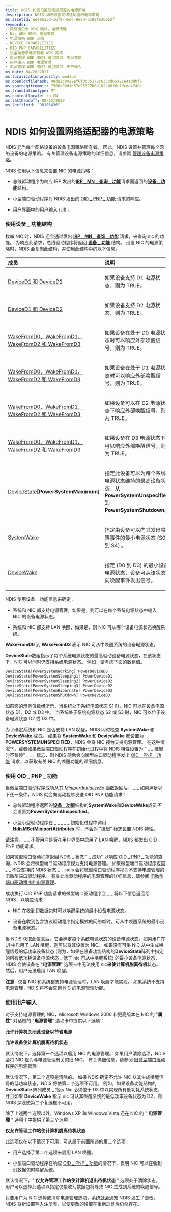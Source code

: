 ```yaml
---
title: NDIS 如何设置网络适配器的电源策略
description: NDIS 如何设置网络适配器的电源策略
ms.assetid: ede0e33d-16f9-45ec-9e9d-b188f6360b2f
keywords:
- 网络接口卡 WDK 网络，电源策略
- Nic WDK 网络，电源策略
- 电源策略 WDK 网络
- DEVICE_CAPABILITIES
- OID_PNP_CAPABILITIES
- 设备电源策略所有者 WDK 网络
- 电源管理 WDK NDIS 微型端口，电源策略
- 用户输入 WDK 电源管理
- 电源管理 WDK NDIS 微型端口，用户输入
ms.date: 04/20/2017
ms.localizationpriority: medium
ms.openlocfilehash: 89da2d0422af6f0d35272c635cd65a21e41dd0f5
ms.sourcegitcommit: 7500a03d1d57e95377b0b182a06f6c7dcdd4748e
ms.translationtype: MT
ms.contentlocale: zh-CN
ms.lasthandoff: 09/15/2020
ms.locfileid: "90103436"
---
```

# <a name="how-ndis-sets-the-power-policy-for-a-network-adapter"></a>NDIS 如何设置网络适配器的电源策略





NDIS 充当每个网络设备的设备电源策略所有者。 因此，NDIS 设置并管理每个网络设备的电源策略。 有关管理设备电源策略的详细信息，请参阅 [管理设备电源策略](../kernel/managing-device-power-policy.md)。

NDIS 使用以下信息来设置 NIC 的电源策略：

-   总线驱动程序为响应 IRP 发出的[**IRP \_ MN \_ 查询 \_ 功能**](../kernel/irp-mn-query-capabilities.md)请求而返回的[**设备 \_ 功能**](/windows-hardware/drivers/ddi/wdm/ns-wdm-_device_capabilities)结构。

-   小型端口驱动程序对 NDIS 发出的 [OID \_ PNP \_ 功能](./oid-pnp-capabilities.md) 请求的响应。

-   用户界面中的用户输入 (UI) 。

### <a name="using-the-device_capabilities-structure"></a><a href="" id="using-the-device-capabilities-structure"></a>使用设备 \_ 功能结构

枚举 NIC 时，NDIS 还会通过发出 [**IRP \_ MN \_ 查询 \_ 功能**](../kernel/irp-mn-query-capabilities.md) 请求，来查询 nic 的功能。 为响应此请求，总线驱动程序将返回 [**设备 \_ 功能**](/windows-hardware/drivers/ddi/wdm/ns-wdm-_device_capabilities) 结构。 设置 NIC 的电源策略时，NDIS 会复制此结构，并使用此结构中的以下信息。

<table>
<colgroup>
<col width="50%" />
<col width="50%" />
</colgroup>
<thead>
<tr class="header">
<th align="left">成员</th>
<th align="left">说明</th>
</tr>
</thead>
<tbody>
<tr class="odd">
<td align="left"><p><a href="/windows-hardware/drivers/kernel/deviced1-and-deviced2" data-raw-source="[DeviceD1 and DeviceD2](../kernel/deviced1-and-deviced2.md)">DeviceD1 和 DeviceD2</a></p></td>
<td align="left"><p>如果设备支持 D1 电源状态，则为 TRUE。</p></td>
</tr>
<tr class="even">
<td align="left"><p><a href="/windows-hardware/drivers/kernel/deviced1-and-deviced2" data-raw-source="[DeviceD1 and DeviceD2](../kernel/deviced1-and-deviced2.md)">DeviceD1 和 DeviceD2</a></p></td>
<td align="left"><p>如果设备支持 D2 电源状态，则为 TRUE。</p></td>
</tr>
<tr class="odd">
<td align="left"><p><a href="/windows-hardware/drivers/kernel/wakefromd0--wakefromd1--wakefromd2--and-wakefromd3" data-raw-source="[WakeFromD0, WakeFromD1, WakeFromD2, and WakeFromD3](../kernel/wakefromd0--wakefromd1--wakefromd2--and-wakefromd3.md)">WakeFromD0、WakeFromD1、WakeFromD2 和 WakeFromD3</a></p></td>
<td align="left"><p>如果设备在处于 D0 电源状态时可以响应外部唤醒信号，则为 TRUE。</p></td>
</tr>
<tr class="even">
<td align="left"><p><a href="/windows-hardware/drivers/kernel/wakefromd0--wakefromd1--wakefromd2--and-wakefromd3" data-raw-source="[WakeFromD0, WakeFromD1, WakeFromD2, and WakeFromD3](../kernel/wakefromd0--wakefromd1--wakefromd2--and-wakefromd3.md)">WakeFromD0、WakeFromD1、WakeFromD2 和 WakeFromD3</a></p></td>
<td align="left"><p>如果设备在处于 D1 电源状态时可以响应外部唤醒信号，则为 TRUE。</p></td>
</tr>
<tr class="odd">
<td align="left"><p><a href="/windows-hardware/drivers/kernel/wakefromd0--wakefromd1--wakefromd2--and-wakefromd3" data-raw-source="[WakeFromD0, WakeFromD1, WakeFromD2, and WakeFromD3](../kernel/wakefromd0--wakefromd1--wakefromd2--and-wakefromd3.md)">WakeFromD0、WakeFromD1、WakeFromD2 和 WakeFromD3</a></p></td>
<td align="left"><p>如果设备可以在 D2 电源状态下响应外部唤醒信号，则为 TRUE。</p></td>
</tr>
<tr class="even">
<td align="left"><p><a href="/windows-hardware/drivers/kernel/wakefromd0--wakefromd1--wakefromd2--and-wakefromd3" data-raw-source="[WakeFromD0, WakeFromD1, WakeFromD2, and WakeFromD3](../kernel/wakefromd0--wakefromd1--wakefromd2--and-wakefromd3.md)">WakeFromD0、WakeFromD1、WakeFromD2 和 WakeFromD3</a></p></td>
<td align="left"><p>如果设备在 D3 电源状态下可以响应外部唤醒信号，则为 TRUE。</p></td>
</tr>
<tr class="odd">
<td align="left"><p><a href="/windows-hardware/drivers/kernel/devicestate" data-raw-source="[DeviceState](../kernel/devicestate.md)">DeviceState</a><strong>[PowerSystemMaximum]</strong></p></td>
<td align="left"><p>指定此设备可以为每个系统电源状态维持的最高设备状态，从 <strong>PowerSystemUnspecified</strong> 到 <strong>PowerSystemShutdown</strong>。</p></td>
</tr>
<tr class="even">
<td align="left"><p><a href="/windows-hardware/drivers/kernel/systemwake" data-raw-source="[SystemWake](../kernel/systemwake.md)">SystemWake</a></p></td>
<td align="left"><p>指定由设备可以向其发出唤醒事件的最小电源状态 (S0 到 S4) 。</p></td>
</tr>
<tr class="odd">
<td align="left"><p><a href="/windows-hardware/drivers/kernel/devicewake" data-raw-source="[DeviceWake](../kernel/devicewake.md)">DeviceWake</a></p></td>
<td align="left"><p>指定 (D0 到 D3) 的最小设备电源状态，设备可从该状态向唤醒事件发出信号。</p></td>
</tr>
</tbody>
</table>

 

NDIS 使用设备 \_ 功能信息来确定：

-   系统和 NIC 都支持电源管理，如果是，则可以在每个系统电源状态中输入 NIC 的设备电源状态。

-   系统和 NIC 都支持 LAN 唤醒，如果是，则 NIC 可从哪个设备电源状态唤醒系统。

**WakeFromD0** 到 **WakeFromD3** 表示 NIC 可从中唤醒系统的设备电源状态。

**DeviceState**数组指示了每个系统电源状态的最高驱动设备电源状态，在该状态下，NIC 可以同时仍支持系统电源状态。 例如，请考虑下面的数组值。

```cpp
DeviceState[PowerSystemWorking] PowerDeviceD0
DeviceState[PowerSystemSleeping1] PowerDeviceD1
DeviceState[PowerSystemSleeping2] PowerDeviceD2
DeviceState[PowerSystemSleeping3] PowerDeviceD2
DeviceState[PowerSystemHibernate] PowerDeviceD3
DeviceState[PowerSystemShutdown] PowerDeviceD3
```

如前面的示例值数组所示，当系统处于系统电源状态 S1 时，NIC 可以在设备电源状态 D1、D2 或 D3 中。 当系统处于系统电源状态 S2 或 S3 时，NIC 可以位于设备电源状态 D2 或 D3 中。

为了确定系统和 NIC 是否支持 LAN 唤醒，NDIS 同时检查 **SystemWake** 和 **DeviceWake** 成员。 如果将 **SystemWake** 和 **DeviceWake** 都设置为 **POWERSYSTEMUNSPECIFIED**，NDIS 会将 NIC 视为支持电源管理。 在这种情况下，或者如果微型端口驱动程序在初始化过程中将 NDIS 特性设置为 " \_ \_ 挂起时不暂停" \_ \_ \_ 标志，则 NDIS 随后会向微型端口驱动程序发出 [OID \_ PNP \_ 功能](./oid-pnp-capabilities.md) 请求，以获取有关 NIC 的唤醒功能的详细信息。

### <a name="using-oid_pnp_capabilities"></a><a href="" id="using-oid-pnp-capabilities"></a>使用 OID \_ PNP \_ 功能

当微型端口驱动程序成功从其 [*MiniportInitializeEx*](/windows-hardware/drivers/ddi/ndis/nc-ndis-miniport_initialize) 函数返回后， \_ \_ 如果满足以下任一条件，NDIS 就会向驱动程序发送 OID PNP 功能请求：

-   总线驱动程序返回的[**设备 \_ 功能**](/windows-hardware/drivers/ddi/wdm/ns-wdm-_device_capabilities)结构的**SystemWake**和**DeviceWake**成员*不*会设置为**PowerSystemUnspecified**。

-   小型小型驱动程序在 \_ \_ \_ \_ \_ 初始化过程中调用 [**NdisMSetMiniportAttributes**](/windows-hardware/drivers/ddi/ndis/nf-ndis-ndismsetminiportattributes) 时，不会对 "挂起" 标志设置 NDIS 特性。

请注意， \_ \_ 不管用户是否在用户界面中启用了 LAN 唤醒，NDIS 都发出 OID PNP 功能请求。

如果微型端口驱动程序返回 NDIS \_ 状态 " \_ 成功" 以响应 [OID \_ PNP \_ 功能](./oid-pnp-capabilities.md)的查询，NDIS 会将微型端口驱动程序视为支持电源管理。 如果微型端口驱动程序返回 \_ \_ 不受支持的 NDIS 状态 \_ ，ndis 会将微型端口驱动程序视为不支持电源管理的旧微型端口驱动程序。 有关此类驱动程序的电源管理的详细信息，请参阅 [旧微型端口驱动程序的电源管理](power-management-for-old-miniport-drivers.md)。

成功执行 OID PNP 功能请求的微型端口驱动程序会 \_ \_ 将以下信息返回给 NDIS，以响应请求：

-   NIC 在收到幻数据包时可以唤醒系统的最小设备电源状态。

-   设备在收到包含协议驱动程序指定模式的网络帧时，可从中唤醒系统的最小设备电源状态。

当 NDIS 获取此信息后，它会确定每个系统电源状态的设备电源状态，如果用户在 UI 中启用了 LAN 唤醒，则可以将其设置为 NIC。 如果没有可供 NIC 从中生成唤醒信号的低功率设备状态 (则为，如果在设备功能结构的**DeviceState**阵列中指定的所有低功耗设备电源状态 \_ 低于 nic 可从中唤醒系统) 的最小设备电源状态，NDIS 会使设备在 "**电源管理**" 选项卡中无法使用 nic**来使计算机脱离待机**状态。 然后，用户无法启用 LAN 唤醒。

**注意**   仅当 NIC 和系统都支持电源管理时，LAN 唤醒才能实现。 如果系统不支持电源管理，NDIS 将不会查询 NIC 的电源管理功能。

 

### <a name="using-user-input"></a>使用用户输入

对于支持电源管理的 NIC，Microsoft Windows 2000 和更高版本在 NIC 的 "**属性**" 对话框的 "**电源管理**" 选项卡中提供以下选项：

**允许计算机关闭此设备以节省电源**

**允许设备使计算机脱离待机状态**

默认情况下，选择第一个选项以启用 NIC 的电源管理。 如果用户清除选项，NDIS 会将 NIC 视为与电源管理有关的旧 NIC。 有关详细信息，请参阅 [旧微型端口驱动程序的电源管理](power-management-for-old-miniport-drivers.md)。

默认情况下，第二个选项是清除的。 如果 NDIS 确定不允许 NIC 从其生成唤醒信号的低功率状态，NDIS 将使第二个选项不可用。 例如，如果设备功能结构的 **DeviceState** 阵列成员 \_ 指示 Nic 必须位于 D3 中以实现所有低功耗系统状态，并且如果 **DeviceWake** 指示 nic 可从其唤醒系统的最低功率设备状态为 D2，则 NDIS 深浅使第二个复选框不可用。

除了上述两个选项以外，Windows XP 和 Windows Vista 还在 NIC 的 " **电源管理** " 选项卡中提供了第三个选项：

**仅允许管理工作站使计算机脱离待机状态**

此选项仅在以下情况下可用，可从属于前面所述的第二个选项：

-   用户选择了第二个选项来启用 LAN 唤醒。

-   小型端口驱动程序在响应 [OID \_ PNP \_ 功能](./oid-pnp-capabilities.md)的情况下，表明 NIC 可以在收到幻数据包时唤醒系统。

默认情况下，" **仅允许管理工作站使计算机退出待机状态** " 选项处于清除状态。 用户可以选择此选项以指定仅接收幻数据包将导致 NIC 生成到系统的唤醒信号。

只要用户为 NIC 选择或清除电源管理选项，系统就会通知 NDIS 发生了更改。 NDIS 将新设置写入注册表，以使更改的设置在重新启动后仍然存在。

